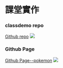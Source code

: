 # 課堂實作

### classdemo repo

[Github repo](https://github.com/210410055/1101-classdemo2-210410055/tree/main/classdemo)
![](https://i.imgur.com/tXNtF5v.png)

### Github Page

[Github Page--pokemon](http://127.0.0.1:5500/w02/pokemon.html)
![](https://i.imgur.com/BjuUIyW.png)
